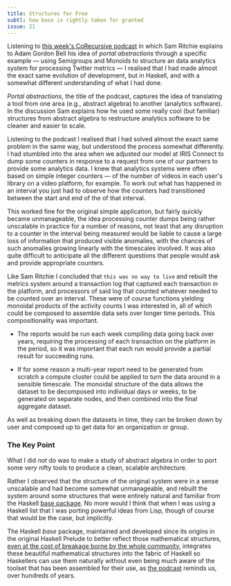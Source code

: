 ```yaml
---
title: Structures for Free
subtl: how base is rightly taken for granted
issue: 21
---
```


Listening to [this week's CoRecursive
podcast](https://corecursive.com/050-sam-ritchie-portal-abstractions-2/) in
which Sam Ritchie explains to Adam Gordon Bell his idea of _portal abstractions_
through a specific example &mdash; using Semigroups and Monoids to structure an
data analytics system for processing Twitter metrics &mdash; I realised that I
had made almost the exact same evolution of development, but in Haskell, and
with a somewhat different understanding of what I had done.

_Portal abstractions_, the title of the podcast, captures the idea of
translating a tool from one area (e.g., abstract algebra) to another (analytics
software). In the discussion Sam explains how he used some really cool (but
familiar) structures from abstract algebra to restructure analytics software to
be cleaner and easier to scale.

Listening to the podcast I realised that I had solved almost the exact same
problem in the same way, but understood the process somewhat differently. I had
stumbled into the area when we adjusted our model at IRIS Connect to dump some
counters in response to a request from one of our partners to provide some
analytics data. I knew that analytics systems were often based on simple integer
counters &mdash; of the number of videos in each user's library on a video
platform, for example. To work out what has happened in an interval you just had
to observe how the counters had transitioned between the start and end of the of
that interval.

This worked fine for the original simple application, but fairly quickly became
unmanageable, the idea processing counter dumps being rather unscalable in
practice for a number of reasons, not least that any disruption to a counter in
the interval being measured would be liable to cause a large loss of information
that produced visible anomalies, with the chances of such anomalies growing
linearly with the timescales involved. It was also quite difficult to anticipate
all the different questions that people would ask and provide appropriate
counters.

Like Sam Ritchie I concluded that `this was no way to live` and rebuilt the
metrics system around a transaction log that captured each transaction in the
platform, and processors of said log that counted whatever needed to be counted
over an interval. These were of course functions yielding monoidal products of
the activity counts I was interested in, all of which could be composed to
assemble data sets over longer time periods. This compositionality was
important.

  * The reports would be run each week compiling data going back over years,
    requiring the processing of each transaction on the platform in the period,
    so it was important that each run would provide a partial result for
    succeeding runs.

  * If for some reason a multi-year report need to be generated from scratch
    a compute cluster could be applied to turn the data around in a
    sensible timescale. The monoidal structure of the data allows the dataset to
    be decomposed into individual days or weeks, to be generated on separate
    nodes, and then combined into the final aggregate dataset.

As well as breaking down the datasets in time, they can be broken down by user
and composed up to get data for an organization or group.

### The Key Point

What I did _not_ do was to make a study of abstract algebra in order to
port some _very_ nifty tools to produce a clean, scalable architecture.

Rather I observed that the structure of the original system were in a sense
unscalable and had become somewhat unmanageable, and rebuilt the system around
some structures that were entirely natural and familiar from the Haskell [base
package](https://hackage.haskell.org/package/base). No more would I think that
when I was using a Haskell list that I was porting powerful ideas from
Lisp, though of course that would be the case, but implicitly.

The Haskell _base_ package, maintained and developed since its origins in the
original Haskell Prelude to better reflect those mathematical structures, [even
at the cost of breakage borne by the whole
community](/posts/2020-04-13-vitality.html), integrates these beautiful
mathematical structures into the fabric of Haskell so Haskellers can use them
naturally without even being much aware of the toolset that has been assembled
for their use, as [the
podcast](https://corecursive.com/050-sam-ritchie-portal-abstractions-2/) reminds
us, over hundreds of years.
